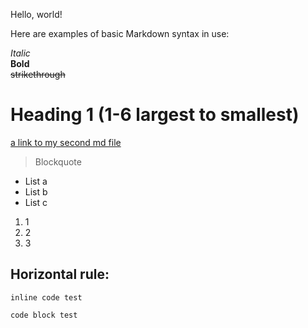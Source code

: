 Hello, world!

Here are examples of basic Markdown syntax in use:

*Italic*   
**Bold**  
~~strikethrough~~
# Heading 1 (1-6 largest to smallest)
[a link to my second md file](https://quantiumtech.github.io/cse15l-lab-reports/test.html)

>Blockquote  

* List a
* List b
* List c

1) 1
2) 2
3) 3

Horizontal rule:
---

`inline code
 test`
 
```
code block test
```
